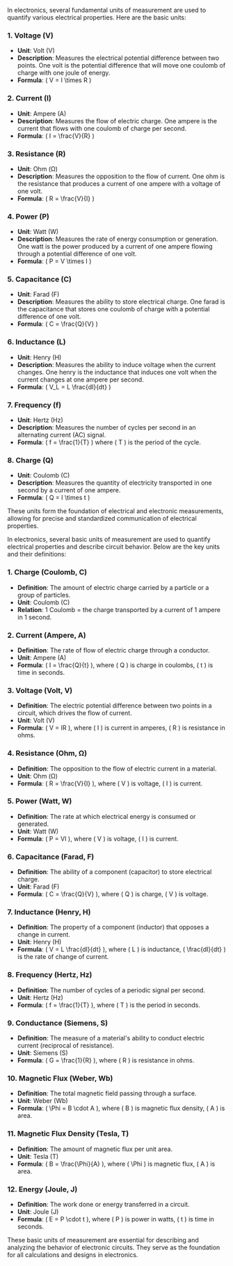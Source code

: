 In electronics, several fundamental units of measurement are used to quantify various electrical properties. Here are the basic units:

### 1. **Voltage (V)**
- **Unit**: Volt (V)
- **Description**: Measures the electrical potential difference between two points. One volt is the potential difference that will move one coulomb of charge with one joule of energy.
- **Formula**: \( V = I \times R \)

### 2. **Current (I)**
- **Unit**: Ampere (A)
- **Description**: Measures the flow of electric charge. One ampere is the current that flows with one coulomb of charge per second.
- **Formula**: \( I = \frac{V}{R} \)

### 3. **Resistance (R)**
- **Unit**: Ohm (Ω)
- **Description**: Measures the opposition to the flow of current. One ohm is the resistance that produces a current of one ampere with a voltage of one volt.
- **Formula**: \( R = \frac{V}{I} \)

### 4. **Power (P)**
- **Unit**: Watt (W)
- **Description**: Measures the rate of energy consumption or generation. One watt is the power produced by a current of one ampere flowing through a potential difference of one volt.
- **Formula**: \( P = V \times I \)

### 5. **Capacitance (C)**
- **Unit**: Farad (F)
- **Description**: Measures the ability to store electrical charge. One farad is the capacitance that stores one coulomb of charge with a potential difference of one volt.
- **Formula**: \( C = \frac{Q}{V} \)

### 6. **Inductance (L)**
- **Unit**: Henry (H)
- **Description**: Measures the ability to induce voltage when the current changes. One henry is the inductance that induces one volt when the current changes at one ampere per second.
- **Formula**: \( V_L = L \frac{dI}{dt} \)

### 7. **Frequency (f)**
- **Unit**: Hertz (Hz)
- **Description**: Measures the number of cycles per second in an alternating current (AC) signal.
- **Formula**: \( f = \frac{1}{T} \) where \( T \) is the period of the cycle.

### 8. **Charge (Q)**
- **Unit**: Coulomb (C)
- **Description**: Measures the quantity of electricity transported in one second by a current of one ampere.
- **Formula**: \( Q = I \times t \)

These units form the foundation of electrical and electronic measurements, allowing for precise and standardized communication of electrical properties.

In electronics, several basic units of measurement are used to quantify electrical properties and describe circuit behavior. Below are the key units and their definitions:

### **1. Charge (Coulomb, C)**
   - **Definition**: The amount of electric charge carried by a particle or a group of particles.
   - **Unit**: Coulomb (C)
   - **Relation**: 1 Coulomb = the charge transported by a current of 1 ampere in 1 second.

### **2. Current (Ampere, A)**
   - **Definition**: The rate of flow of electric charge through a conductor.
   - **Unit**: Ampere (A)
   - **Formula**: \( I = \frac{Q}{t} \), where \( Q \) is charge in coulombs, \( t \) is time in seconds.

### **3. Voltage (Volt, V)**
   - **Definition**: The electric potential difference between two points in a circuit, which drives the flow of current.
   - **Unit**: Volt (V)
   - **Formula**: \( V = IR \), where \( I \) is current in amperes, \( R \) is resistance in ohms.

### **4. Resistance (Ohm, Ω)**
   - **Definition**: The opposition to the flow of electric current in a material.
   - **Unit**: Ohm (Ω)
   - **Formula**: \( R = \frac{V}{I} \), where \( V \) is voltage, \( I \) is current.

### **5. Power (Watt, W)**
   - **Definition**: The rate at which electrical energy is consumed or generated.
   - **Unit**: Watt (W)
   - **Formula**: \( P = VI \), where \( V \) is voltage, \( I \) is current.

### **6. Capacitance (Farad, F)**
   - **Definition**: The ability of a component (capacitor) to store electrical charge.
   - **Unit**: Farad (F)
   - **Formula**: \( C = \frac{Q}{V} \), where \( Q \) is charge, \( V \) is voltage.

### **7. Inductance (Henry, H)**
   - **Definition**: The property of a component (inductor) that opposes a change in current.
   - **Unit**: Henry (H)
   - **Formula**: \( V = L \frac{dI}{dt} \), where \( L \) is inductance, \( \frac{dI}{dt} \) is the rate of change of current.

### **8. Frequency (Hertz, Hz)**
   - **Definition**: The number of cycles of a periodic signal per second.
   - **Unit**: Hertz (Hz)
   - **Formula**: \( f = \frac{1}{T} \), where \( T \) is the period in seconds.

### **9. Conductance (Siemens, S)**
   - **Definition**: The measure of a material's ability to conduct electric current (reciprocal of resistance).
   - **Unit**: Siemens (S)
   - **Formula**: \( G = \frac{1}{R} \), where \( R \) is resistance in ohms.

### **10. Magnetic Flux (Weber, Wb)**
   - **Definition**: The total magnetic field passing through a surface.
   - **Unit**: Weber (Wb)
   - **Formula**: \( \Phi = B \cdot A \), where \( B \) is magnetic flux density, \( A \) is area.

### **11. Magnetic Flux Density (Tesla, T)**
   - **Definition**: The amount of magnetic flux per unit area.
   - **Unit**: Tesla (T)
   - **Formula**: \( B = \frac{\Phi}{A} \), where \( \Phi \) is magnetic flux, \( A \) is area.

### **12. Energy (Joule, J)**
   - **Definition**: The work done or energy transferred in a circuit.
   - **Unit**: Joule (J)
   - **Formula**: \( E = P \cdot t \), where \( P \) is power in watts, \( t \) is time in seconds.

These basic units of measurement are essential for describing and analyzing the behavior of electronic circuits. They serve as the foundation for all calculations and designs in electronics.
